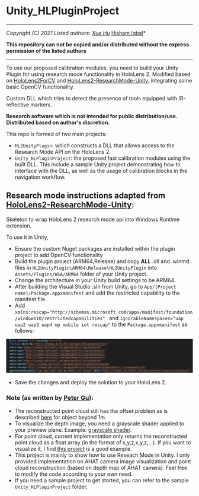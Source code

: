 # Unity_HLPluginProject
---
 *Copyright (C) 2021 Listed authors: [Xue Hu](mailto:xh3816@ic.ac.uk)* [Hisham Iqbal](mailto:hi213@ic.ac.uk)*
 
 **This repository can not be copied and/or distributed without the express permission of the listed authors**

---
To use our proposed calibration modules, you need to build your Unity Plugin for using research mode functionality in HoloLens 2. Modified based on [HoloLens2ForCV](https://github.com/microsoft/HoloLens2ForCV) and [HoloLens2-ResearchMode-Unity](https://github.com/petergu684/HoloLens2-ResearchMode-Unity), integrating some basic OpenCV functionality.

Custom DLL which tries to detect the presence of tools equipped with IR-reflective markers.

**Research software which is not intended for public distribution/use. Distributed based on author's discretion.**

This repo is formed of two main projects: 
- `HL2UnityPlugin`: which constructs a DLL that allows access to the Research Mode API on the HoloLens 2.
- `Unity_HLPluginProject`: the proposed fast calibration modules using the built DLL. This include a sample Unity project demonstrating how to interface with the DLL, as well as the usage of calibration blocks in the navigation workflow.

## Research mode instructions adapted from  [HoloLens2-ResearchMode-Unity](https://github.com/petergu684/HoloLens2-ResearchMode-Unity):

Skeleton to wrap HoloLens 2 research mode api into Windows Runtime extension. 

To use it in Unity,
- Ensure the custom Nuget packages are installed within the plugin project to add OpenCV functionality
- Build the plugin project (ARM64,Release) and copy **ALL** .dll and .winmd files in `HL2UnityPlugin\ARM64\Release\HL2UnityPlugin` into `Assets/Plugins/WSA/ARM64` folder of your Unity project.
- Change the architecture in your Unity build settings to be ARM64.
- After building the Visual Studio .sln from Unity, go to `App/[Project name]/Package.appxmanifest` and add the restricted capability to the manifest file. 
- Add `xmlns:rescap="http://schemas.microsoft.com/appx/manifest/foundation/windows10/restrictedcapabilities" ` and `IgnorableNamespaces="uap uap2 uap3 uap4 mp mobile iot rescap"` to the `Package.appxmanifest` as follows:

![Package.appxmanifest example](./appmanifest.PNG?raw=true)
- Save the changes and deploy the solution to your HoloLens 2.


### Note (as written by [Peter Gu](https://github.com/petergu684/)):
- The reconstructed point cloud still has the offset problem as is described [here](https://github.com/microsoft/HoloLens2ForCV/issues/12) for object beyond 1m.
- To visualize the depth image, you need a grayscale shader applied to your preview plane. Example: [grayscale shader](https://github.com/qian256/HoloLensARToolKit/blob/master/HoloLensARToolKit/Assets/Sample/Grayscale.shader).
- For point cloud, current implementation only returns the reconstructed point cloud as a float array (in the format of x,y,z,x,y,z,...). If you want to visualize it, I find [this project](https://github.com/MarekKowalski/LiveScan3D-Hololens) is a good example.
- This project is mainly to show how to use Reseach Mode in Unity. I only provided implementation on AHAT camera image visualization and point cloud reconstruction (based on depth map of AHAT camera). Feel free to modify the code according to your own need.
- If you need a sample project to get started, you can refer to the sample `Unity_HLPluginProject` folder.
